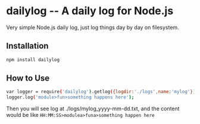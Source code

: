 # dailylog -- A daily log for Node.js

Very simple Node.js daily log, just log things day by day on filesystem.

## Installation

``` bash
npm install dailylog
```

## How to Use

``` bash
var logger = require('dailylog').getlog({logdir:'./logs',name:'mylog'});  
logger.log('module>fun>something happens here');
```
Then you will see log at ./logs/mylog_yyyy-mm-dd.txt, and the content would be like 
`HH:MM:SS>modulea>funa>something happen here`


